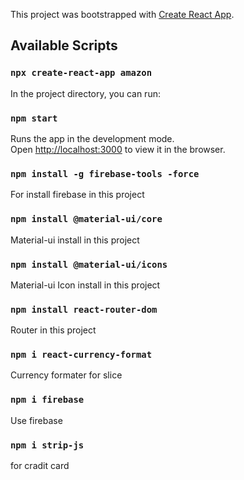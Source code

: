 This project was bootstrapped with [Create React App](https://github.com/facebook/create-react-app).

## Available Scripts

### `npx create-react-app amazon`
In the project directory, you can run:

### `npm start`

Runs the app in the development mode.<br />
Open [http://localhost:3000](http://localhost:3000) to view it in the browser.

### `npm install -g firebase-tools -force`
For install firebase in this project

### `npm install @material-ui/core`
Material-ui install in this project
### `npm install @material-ui/icons`
Material-ui Icon install in this project
### `npm install react-router-dom`
Router in this project
### `npm i react-currency-format`
Currency formater for slice 
### `npm i firebase`
Use firebase
### `npm i strip-js`
for cradit card 



